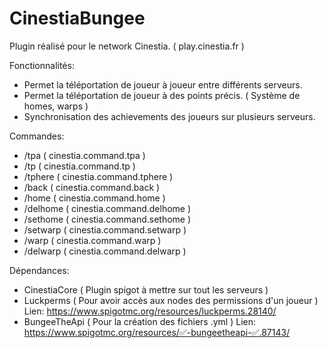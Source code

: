 # CinestiaBungee

Plugin réalisé pour le network Cinestia. ( play.cinestia.fr )

Fonctionnalités:
 - Permet la téléportation de joueur à joueur entre différents serveurs.
 - Permet la téléportation de joueur à des points précis. ( Système de homes, warps )
 - Synchronisation des achievements des joueurs sur plusieurs serveurs.
 
 Commandes:
  - /tpa ( cinestia.command.tpa )
  - /tp ( cinestia.command.tp )
  - /tphere ( cinestia.command.tphere )
  - /back ( cinestia.command.back )
  - /home ( cinestia.command.home )
  - /delhome ( cinestia.command.delhome )
  - /sethome ( cinestia.command.sethome )
  - /setwarp ( cinestia.command.setwarp )
  - /warp ( cinestia.command.warp )
  - /delwarp ( cinestia.command.delwarp )
  
Dépendances:
  - CinestiaCore ( Plugin spigot à mettre sur tout les serveurs )
  - Luckperms ( Pour avoir accès aux nodes des permissions d'un joueur ) Lien: https://www.spigotmc.org/resources/luckperms.28140/
  - BungeeTheApi ( Pour la création des fichiers .yml ) Lien: https://www.spigotmc.org/resources/✅-bungeetheapi-✅.87143/

